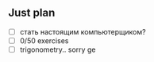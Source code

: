 ## Just plan
- [ ] стать настоящим компьютерщиком?
- [ ] 0/50 exercises 
- [ ] trigonometry.. sorry ge
